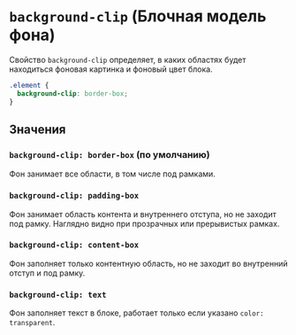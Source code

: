 # `background-clip` (Блочная модель фона)

Свойство `background-clip` определяет, в каких областях будет находиться фоновая картинка и фоновый цвет блока.

```css
.element {
  background-clip: border-box;
}
```

## Значения

### `background-clip: border-box` (по умолчанию)

Фон занимает все области, в том числе под рамками.

### `background-clip: padding-box`

Фон занимает область контента и внутреннего отступа, но не заходит под рамку. Наглядно видно при прозрачных или прерывистых рамках.

### `background-clip: content-box`

Фон заполняет только контентную область, но не заходит во внутренний отступ и под рамку.

### `background-clip: text`

Фон заполняет текст в блоке, работает только если указано `color: transparent`.
